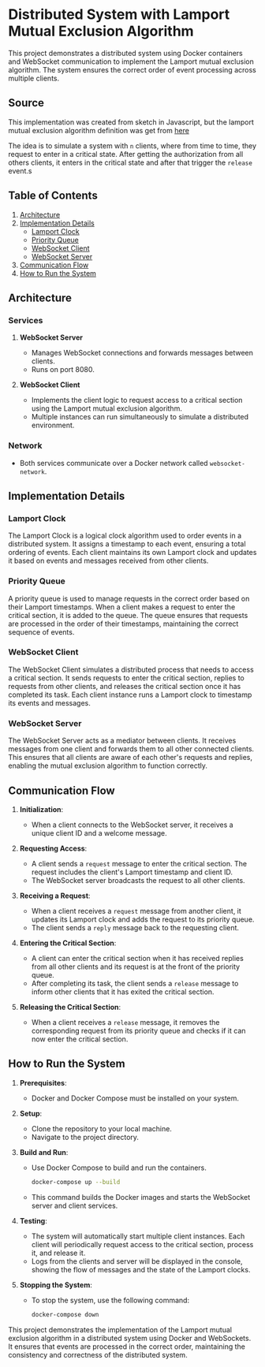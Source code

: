 # Distributed System with Lamport Mutual Exclusion Algorithm

This project demonstrates a distributed system using Docker containers and WebSocket communication to implement the Lamport mutual exclusion algorithm. The system ensures the correct order of event processing across multiple clients.


## Source

This implementation was created from sketch in Javascript, but the lamport mutual exclusion algorithm definition was get from [here](https://www.geeksforgeeks.org/lamports-algorithm-for-mutual-exclusion-in-distributed-system/)

The idea is to simulate a system with `n` clients, where from time to time, they request to enter in a critical state. After getting the authorization from all others clients, it enters in the critical state and after that trigger the `release` event.s

## Table of Contents
1. [Architecture](#architecture)
2. [Implementation Details](#implementation-details)
   - [Lamport Clock](#lamport-clock)
   - [Priority Queue](#priority-queue)
   - [WebSocket Client](#websocket-client)
   - [WebSocket Server](#websocket-server)
3. [Communication Flow](#communication-flow)
4. [How to Run the System](#how-to-run-the-system)

## Architecture

### Services
1. **WebSocket Server**
   - Manages WebSocket connections and forwards messages between clients.
   - Runs on port 8080.

2. **WebSocket Client**
   - Implements the client logic to request access to a critical section using the Lamport mutual exclusion algorithm.
   - Multiple instances can run simultaneously to simulate a distributed environment.

### Network
- Both services communicate over a Docker network called `websocket-network`.

## Implementation Details

### Lamport Clock
The Lamport Clock is a logical clock algorithm used to order events in a distributed system. It assigns a timestamp to each event, ensuring a total ordering of events. Each client maintains its own Lamport clock and updates it based on events and messages received from other clients.

### Priority Queue
A priority queue is used to manage requests in the correct order based on their Lamport timestamps. When a client makes a request to enter the critical section, it is added to the queue. The queue ensures that requests are processed in the order of their timestamps, maintaining the correct sequence of events.

### WebSocket Client
The WebSocket Client simulates a distributed process that needs to access a critical section. It sends requests to enter the critical section, replies to requests from other clients, and releases the critical section once it has completed its task. Each client instance runs a Lamport clock to timestamp its events and messages.

### WebSocket Server
The WebSocket Server acts as a mediator between clients. It receives messages from one client and forwards them to all other connected clients. This ensures that all clients are aware of each other's requests and replies, enabling the mutual exclusion algorithm to function correctly.

## Communication Flow

1. **Initialization**: 
   - When a client connects to the WebSocket server, it receives a unique client ID and a welcome message.

2. **Requesting Access**:
   - A client sends a `request` message to enter the critical section. The request includes the client's Lamport timestamp and client ID.
   - The WebSocket server broadcasts the request to all other clients.

3. **Receiving a Request**:
   - When a client receives a `request` message from another client, it updates its Lamport clock and adds the request to its priority queue.
   - The client sends a `reply` message back to the requesting client.

4. **Entering the Critical Section**:
   - A client can enter the critical section when it has received replies from all other clients and its request is at the front of the priority queue.
   - After completing its task, the client sends a `release` message to inform other clients that it has exited the critical section.

5. **Releasing the Critical Section**:
   - When a client receives a `release` message, it removes the corresponding request from its priority queue and checks if it can now enter the critical section.

## How to Run the System

1. **Prerequisites**:
   - Docker and Docker Compose must be installed on your system.

2. **Setup**:
   - Clone the repository to your local machine.
   - Navigate to the project directory.

3. **Build and Run**:
   - Use Docker Compose to build and run the containers.
     ```sh
     docker-compose up --build
     ```
   - This command builds the Docker images and starts the WebSocket server and client services.

4. **Testing**:
   - The system will automatically start multiple client instances. Each client will periodically request access to the critical section, process it, and release it.
   - Logs from the clients and server will be displayed in the console, showing the flow of messages and the state of the Lamport clocks.

5. **Stopping the System**:
   - To stop the system, use the following command:
     ```sh
     docker-compose down
     ```

This project demonstrates the implementation of the Lamport mutual exclusion algorithm in a distributed system using Docker and WebSockets. It ensures that events are processed in the correct order, maintaining the consistency and correctness of the distributed system.
